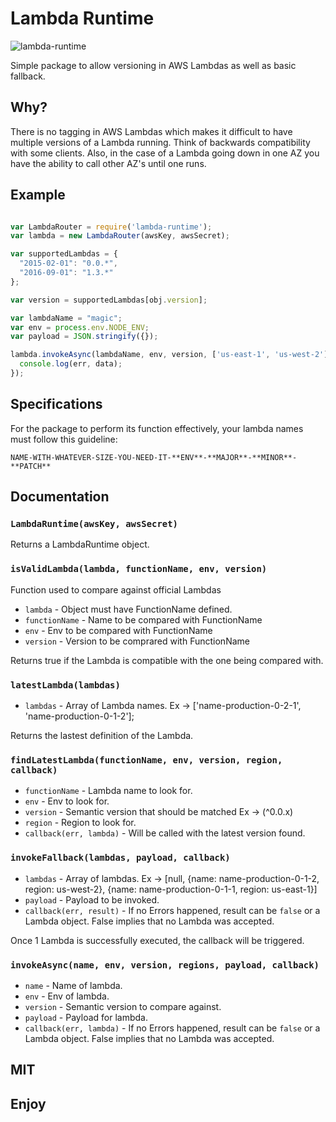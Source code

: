 # Lambda Runtime

![lambda-runtime](../master/lambda-runtime.gif?raw=true)

Simple package to allow versioning in AWS Lambdas as well as basic fallback.

## Why?

There is no tagging in AWS Lambdas which makes it difficult to have multiple versions of a Lambda running. Think of backwards compatibility with some clients.
Also, in the case of a Lambda going down in one AZ you have the ability to call other AZ's until one runs.

## Example

```js

var LambdaRouter = require('lambda-runtime');
var lambda = new LambdaRouter(awsKey, awsSecret);

var supportedLambdas = {
  "2015-02-01": "0.0.*",
  "2016-09-01": "1.3.*"
};

var version = supportedLambdas[obj.version];

var lambdaName = "magic";
var env = process.env.NODE_ENV;
var payload = JSON.stringify({});

lambda.invokeAsync(lambdaName, env, version, ['us-east-1', 'us-west-2'], payload, function(err, data) {
  console.log(err, data);
});

```

## Specifications

For the package to perform its function effectively, your lambda names must follow this guideline:

```
NAME-WITH-WHATEVER-SIZE-YOU-NEED-IT-**ENV**-**MAJOR**-**MINOR**-**PATCH**
```

## Documentation
### `LambdaRuntime(awsKey, awsSecret)`

Returns a LambdaRuntime object.

### `isValidLambda(lambda, functionName, env, version)`

Function used to compare against official Lambdas

* `lambda` - Object must have FunctionName defined.
* `functionName` - Name to be compared with FunctionName
* `env` - Env to be compared with FunctionName
* `version` - Version to be comprared with FunctionName

Returns true if the Lambda is compatible with the one being compared with.

### `latestLambda(lambdas)`

* `lambdas` - Array of Lambda names. Ex -> ['name-production-0-2-1', 'name-production-0-1-2'];

Returns the lastest definition of the Lambda.

### `findLatestLambda(functionName, env, version, region, callback)`

* `functionName` - Lambda name to look for.
* `env` - Env to look for.
* `version` - Semantic version that should be matched Ex -> (^0.0.x)
* `region` - Region to look for.
* `callback(err, lambda)` - Will be called with the latest version found.

### `invokeFallback(lambdas, payload, callback)`

* `lambdas` - Array of lambdas. Ex -> [null, {name: name-production-0-1-2, region: us-west-2}, {name: name-production-0-1-1, region: us-east-1}]
* `payload` - Payload to be invoked.
* `callback(err, result)` - If no Errors happened, result can be `false` or a Lambda object. False implies that no Lambda was accepted.

Once 1 Lambda is successfully executed, the callback will be triggered.

### `invokeAsync(name, env, version, regions, payload, callback)`

* `name` - Name of lambda.
* `env` - Env of lambda.
* `version` - Semantic version to compare against.
* `payload` - Payload for lambda.
* `callback(err, lambda)` - If no Errors happened, result can be `false` or a Lambda object. False implies that no Lambda was accepted.

## MIT

## Enjoy
